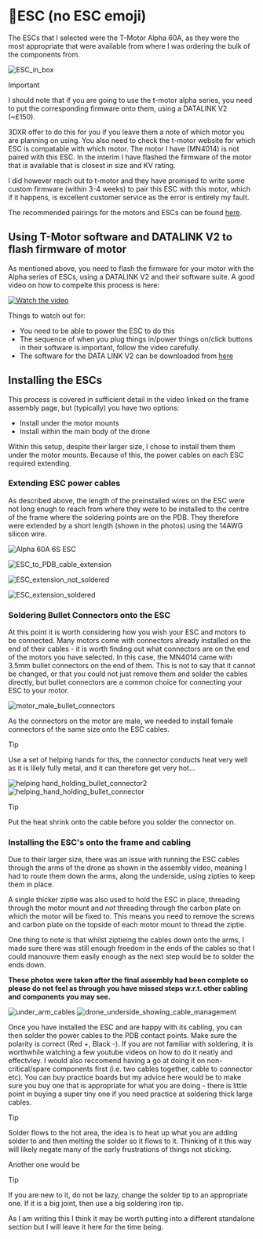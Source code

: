 # 🪫ESC (no ESC emoji)

The ESCs that I selected were the T-Motor Alpha 60A, as they were the most appropriate that were available from where I was ordering the bulk of the components from.

![ESC_in_box](https://github.com/user-attachments/assets/95373e6f-3b3b-4dc8-b526-4c903a2c0348)

> [!IMPORTANT]
> I should note that if you are going to use the t-motor alpha series, you need to put the corresponding firmware onto them, using a DATALINK V2 (~£150).

3DXR offer to do this for you if you leave them a note of which motor you are planning on using. You also need to check the t-motor website for which ESC is compatable with which motor. The motor I have (MN4014) is not paired with this ESC. In the interim I have flashed the firmware of the motor that _is_ available that is closest in size and KV rating. 

I did however reach out to t-motor and they have promised to write some custom firmware (within 3-4 weeks) to pair this ESC with this motor, which if it happens, is excellent customer service as the error is entirely my fault.

The recommended pairings for the motors and ESCs can be found [here](https://store.tmotor.com/article.php?id=249&srsltid=AfmBOopyixdGDCuPRMzZdIhsSHbEJ-VuuUXD7wQcLlyIUUaO3qEwRVjc).

## Using T-Motor software and DATALINK V2 to flash firmware of motor
As mentioned above, you need to flash the firmware for your motor with the Alpha series of ESCs, using a DATALINK V2 and their software suite. A good video on how to compelte this process is here:

[![Watch the video](https://img.youtube.com/vi/-yPCoabfOz0/0.jpg)](https://www.youtube.com/watch?v=-yPCoabfOz0)

Things to watch out for:

- You need to be able to power the ESC to do this
- The sequence of when you plug things in/power things on/click buttons in their software is important, follow the video carefully.
- The software for the DATA LINK V2 can be downloaded from [here](https://uav-en.tmotor.com/2018/alpha_0502/158.html)

## Installing the ESCs

This process is covered in sufficient detail in the video linked on the frame assembly page, but (typically) you have two options:

- Install under the motor mounts
- Install within the main body of the drone

Within this setup, despite their larger size, I chose to install them them under the motor mounts. Because of this, the power cables on each ESC required extending. 

### Extending ESC power cables
As described above, the length of the preinstalled wires on the ESC were not long enugh to reach from where they were to be installed to the centre of the frame where the soldering points are on the PDB. They therefore were extended by a short length (shown in the photos) using the 14AWG silicon wire.

![Alpha 60A 6S ESC](https://github.com/user-attachments/assets/c321ce5a-fd99-48ae-b6d9-d642c0dee31f)

![ESC_to_PDB_cable_extension](https://github.com/user-attachments/assets/d3f838d7-e744-4d72-ad89-09a86d03e112)

![ESC_extension_not_soldered](https://github.com/user-attachments/assets/8427d709-94f9-4950-bbbd-5af451f95410)

![ESC_extension_soldered](https://github.com/user-attachments/assets/bf59221d-d9b7-4eea-bfca-26c9e82ee05e)

### Soldering Bullet Connectors onto the ESC
At this point it is worth considering how you wish your ESC and motors to be connected. Many motors come with connectors already installed on the end of their cables - it is worth finding out what connectors are on the end of the motors you have selected. In this case, the MN4014 came with 3.5mm bullet connectors on the end of them. This is not to say that it cannot be changed, or that you could not just remove them and solder the cables directly, but bullet connectors are a common choice for connecting your ESC to your motor.

![motor_male_bullet_connectors](https://github.com/user-attachments/assets/d49b60ed-bab3-4af7-bd1c-27c1ed7fe350)

As the connectors on the motor are male, we needed to install female connectors of the same size onto the ESC cables.

> [!TIP]
> Use a set of helping hands for this, the connector conducts heat very well as it is lilely fully metal, and it can therefore get very hot...

![helping hand_holding_bullet_connector2](https://github.com/user-attachments/assets/8fbbe950-4b44-4cf7-8c25-89d5ba442758)
![helping_hand_holding_bullet_connector](https://github.com/user-attachments/assets/657b7d67-78ef-42cc-bebd-eb12d7d8ac27)

> [!TIP]
> Put the heat shrink onto the cable before you solder the connector on.

### Installing the ESC's onto the frame and cabling

Due to their larger size, there was an issue with running the ESC cables through the arms of the drone as shown in the assembly video, meaning I had to route them down the arms, along the underside, using zipties to keep them in place. 

A single thicker ziptie was also used to hold the ESC in place, threading through the motor mount and *not* threading through the carbon plate on which the motor will be fixed to. This means you need to remove the screws and carbon plate on the topside of each motor mount to thread the ziptie.

One thing to note is that whilst ziptieing the cables down onto the arms, I made sure there was still enough freedom in the ends of the cables so that I could manouvre them easily enough as the next step would be to solder the ends down.

**These photos were taken after the final assembly had been complete so please do not feel as through you have missed steps w.r.t. other cabling and components you may see.**

![under_arm_cables](https://github.com/user-attachments/assets/b6c8673b-259b-4394-a5cc-2a4874d9b965)
![drone_underside_showing_cable_management](https://github.com/user-attachments/assets/9c80bc99-9041-4913-a90d-41b3664a08eb)

Once you have installed the ESC and are happy with its cabling, you can then solder the power cables to the PDB contact points. Make sure the polarity is correct (Red +, Black -). If you are not familiar with soldering, it is worthwhile watching a few youtube videos on how to do it neatly and effectvley. I would also reccomend having a go at doing it on non-critical/spare components first (i.e. two cables together, cable to connector etc). You can buy practice boards but my advice here would be to make sure you buy one that is appropriate for what you are doing - there is little point in buying a super tiny one if you need practice at soldering thick large cables. 

> [!TIP]
Solder flows to the hot area, the idea is to heat up what you are adding solder to and then melting the solder so it flows to it. Thinking of it this way will likely negate many of the early frustrations of things not sticking.

Another one would be

> [!TIP]
If you are new to it, do not be lazy, change the solder tip to an appropriate one. If it is a big joint, then use a big soldering iron tip.

As I am writing this I think it may be worth putting into a different standalone section but I will leave it here for the time being.

